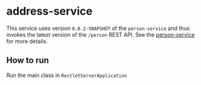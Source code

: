 # address-service

This service uses version `0.0.2-SNAPSHOT` of the `person-service` and thus invokes the latest version of the `/person` REST API. See the [person-service](https://github.com/mikebelringer/person-service) for more details.

## How to run

Run the main class in `RestletServerApplication`